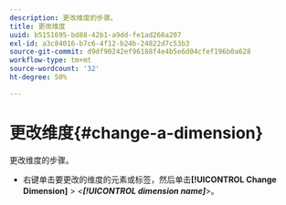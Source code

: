 ```yaml
---
description: 更改维度的步骤。
title: 更改维度
uuid: b5151695-bd88-42b1-a9dd-fe1ad266a207
exl-id: a3c84016-b7c6-4f12-b24b-24822d7c53b3
source-git-commit: d9df90242ef96188f4e4b5e6d04cfef196b0a628
workflow-type: tm+mt
source-wordcount: '32'
ht-degree: 50%

---
```


# 更改维度{#change-a-dimension}

更改维度的步骤。

* 右键单击要更改的维度的元素或标签，然后单击&#x200B;**[!UICONTROL Change Dimension]** > *&lt;**[!UICONTROL dimension name]**>*。
